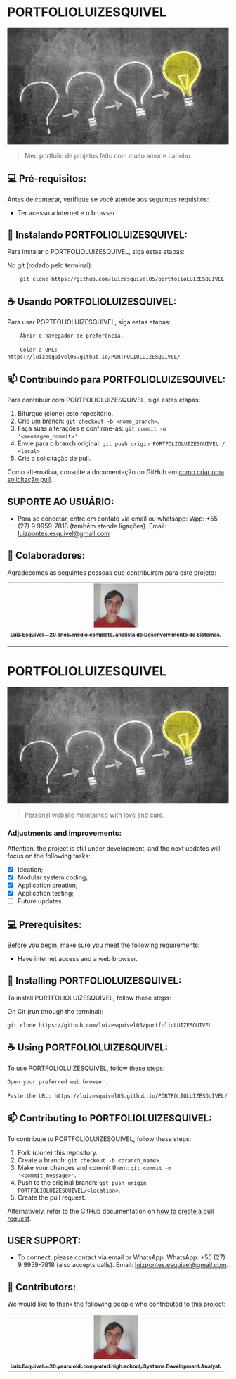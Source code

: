 # PORTFOLIOLUIZESQUIVEL

<img src="img\ideias.png" alt="exemplo imagem">

> Meu portfólio de projetos feito com muito amor e carinho.

## 💻 Pré-requisitos:

Antes de começar, verifique se você atende aos seguintes requisitos:
* Ter acesso a internet e o browser

## 🚀 Instalando PORTFOLIOLUIZESQUIVEL:

Para instalar o PORTFOLIOLUIZESQUIVEL, siga estas etapas:

No git (rodado pelo terminal):
```
    git clone https://github.com/luizesquivel05/portfolioLUIZESQUIVEL
```

## ☕ Usando PORTFOLIOLUIZESQUIVEL:

Para usar PORTFOLIOLUIZESQUIVEL, siga estas etapas:

```
    Abrir o navegador de preferência.

    Colar a URL: https://luizesquivel05.github.io/PORTFOLIOLUIZESQUIVEL/
```

## 📫 Contribuindo para PORTFOLIOLUIZESQUIVEL:
Para contribuir com PORTFOLIOLUIZESQUIVEL, siga estas etapas:

1. Bifurque (clone) este repositório.
2. Crie um branch: `git checkout -b <nome_branch>`.
3. Faça suas alterações e confirme-as: `git commit -m '<mensagem_commit>'`
4. Envie para o branch original: `git push origin PORTFOLIOLUIZESQUIVEL / <local>`
5. Crie a solicitação de pull.

Como alternativa, consulte a documentação do GitHub em [como criar uma solicitação pull](https://help.github.com/en/github/collaborating-with-issues-and-pull-requests/creating-a-pull-request).

## SUPORTE AO USUÁRIO:
- Para se conectar, entre em contato via email ou whatsapp:
    Wpp: +55 (27) 9 9959-7818 (também atende ligações).
    Email: luizpontes.esquivel@gmail.com 

## 🤝 Colaboradores:

Agradecemos às seguintes pessoas que contribuíram para este projeto:

<table>
  <tr>
    <td align="center">
      <a href="https://www.linkedin.com/in/luizesquivel/">
        <img src="img/luiz.png" width="100px;" alt="Foto de Luiz Esquivel"/><br>
        <sub>
          <b>Luiz Esquivel - 20 anos, médio completo, analista de Desenvolvimento de Sistemas.</b>
        </sub>
      </a>
    </td>
  </tr>
</table>

--------------------------------------------------------------------------------------------------------

# PORTFOLIOLUIZESQUIVEL

<img src="./img/ideias.png" alt="example image">

> Personal website maintained with love and care.

### Adjustments and improvements:

Attention, the project is still under development, and the next updates will focus on the following tasks:

- [x] Ideation;
- [x] Modular system coding;
- [x] Application creation;
- [x] Application testing;
- [ ] Future updates.

## 💻 Prerequisites:

Before you begin, make sure you meet the following requirements:
* Have internet access and a web browser.

## 🚀 Installing PORTFOLIOLUIZESQUIVEL:

To install PORTFOLIOLUIZESQUIVEL, follow these steps:

On Git (run through the terminal):
```
git clone https://github.com/luizesquivel05/portfolioLUIZESQUIVEL
```

## ☕ Using PORTFOLIOLUIZESQUIVEL:

To use PORTFOLIOLUIZESQUIVEL, follow these steps:

```
Open your preferred web browser.

Paste the URL: https://luizesquivel05.github.io/PORTFOLIOLUIZESQUIVEL/
```

## 📫 Contributing to PORTFOLIOLUIZESQUIVEL:
To contribute to PORTFOLIOLUIZESQUIVEL, follow these steps:

1. Fork (clone) this repository.
2. Create a branch: `git checkout -b <branch_name>`.
3. Make your changes and commit them: `git commit -m '<commit_message>'`.
4. Push to the original branch: `git push origin PORTFOLIOLUIZESQUIVEL/<location>`.
5. Create the pull request.

Alternatively, refer to the GitHub documentation on [how to create a pull request](https://help.github.com/en/github/collaborating-with-issues-and-pull-requests/creating-a-pull-request).

## USER SUPPORT:
- To connect, please contact via email or WhatsApp:
    WhatsApp: +55 (27) 9 9959-7818 (also accepts calls).
    Email: luizpontes.esquivel@gmail.com.

## 🤝 Contributors:

We would like to thank the following people who contributed to this project:

<table>
  <tr>
    <td align="center">
      <a href="https://www.linkedin.com/in/luizesquivel/">
        <img src="img/luiz.png" width="100px;" alt="Luiz Esquivel's Photo"/><br>
        <sub>
          <b>Luiz Esquivel - 20 years old, completed high school, Systems Development Analyst.</b>
        </sub>
      </a>
    </td>
  </tr>
</table>